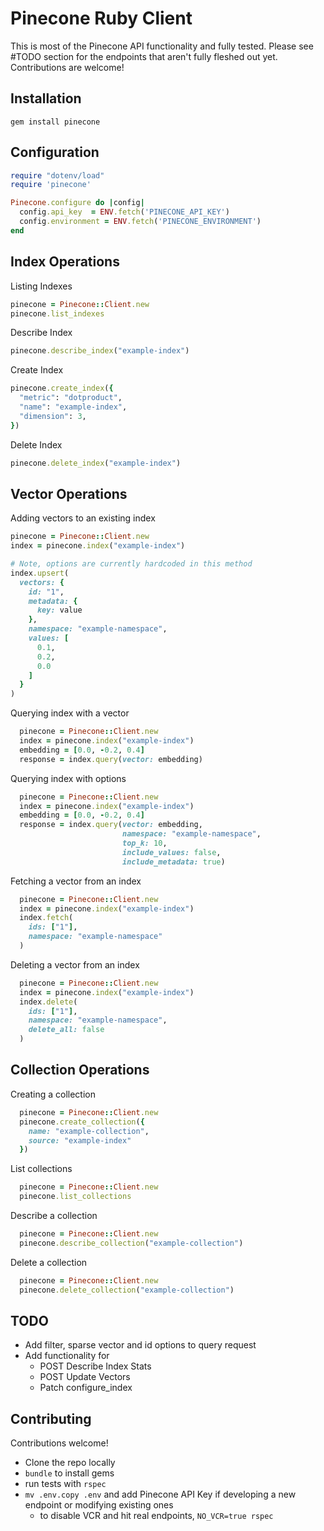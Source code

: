 # Pinecone Ruby Client

This is most of the Pinecone API functionality and fully tested. Please see #TODO section for the endpoints that aren't fully fleshed out yet. Contributions are welcome!

## Installation

`gem install pinecone`

## Configuration

```ruby
require "dotenv/load"
require 'pinecone'

Pinecone.configure do |config|
  config.api_key  = ENV.fetch('PINECONE_API_KEY')
  config.environment = ENV.fetch('PINECONE_ENVIRONMENT')
end
```

## Index Operations

Listing Indexes
```ruby
pinecone = Pinecone::Client.new
pinecone.list_indexes
```

Describe Index
```ruby
pinecone.describe_index("example-index")
```

Create Index
```ruby
pinecone.create_index({
  "metric": "dotproduct",
  "name": "example-index",
  "dimension": 3,
})
```

Delete Index
```ruby
pinecone.delete_index("example-index")
```

## Vector Operations

Adding vectors to an existing index
```ruby
pinecone = Pinecone::Client.new
index = pinecone.index("example-index")

# Note, options are currently hardcoded in this method
index.upsert(
  vectors: {
    id: "1",
    metadata: {
      key: value
    },
    namespace: "example-namespace",
    values: [
      0.1,
      0.2,
      0.0
    ]
  }
)
```

Querying index with a vector
```ruby
  pinecone = Pinecone::Client.new
  index = pinecone.index("example-index")
  embedding = [0.0, -0.2, 0.4]
  response = index.query(vector: embedding)
```

Querying index with options
```ruby
  pinecone = Pinecone::Client.new
  index = pinecone.index("example-index")
  embedding = [0.0, -0.2, 0.4]
  response = index.query(vector: embedding, 
                         namespace: "example-namespace",
                         top_k: 10,
                         include_values: false,
                         include_metadata: true)
```

Fetching a vector from an index
```ruby
  pinecone = Pinecone::Client.new
  index = pinecone.index("example-index")
  index.fetch(
    ids: ["1"], 
    namespace: "example-namespace"
  )
```

Deleting a vector from an index
```ruby
  pinecone = Pinecone::Client.new
  index = pinecone.index("example-index")
  index.delete(
    ids: ["1"], 
    namespace: "example-namespace", 
    delete_all: false
  )
```

## Collection Operations

Creating a collection
```ruby
  pinecone = Pinecone::Client.new
  pinecone.create_collection({
    name: "example-collection", 
    source: "example-index"
  })
```

List collections
```ruby
  pinecone = Pinecone::Client.new
  pinecone.list_collections
```

Describe a collection
```ruby
  pinecone = Pinecone::Client.new
  pinecone.describe_collection("example-collection")
```

Delete a collection
```ruby
  pinecone = Pinecone::Client.new
  pinecone.delete_collection("example-collection")
```

## TODO

- Add filter, sparse vector and id options to query request
- Add functionality for
  - POST Describe Index Stats
  - POST Update Vectors
  - Patch configure_index

## Contributing

Contributions welcome!

- Clone the repo locally
- `bundle` to install gems
- run tests with `rspec`
- `mv .env.copy .env` and add Pinecone API Key if developing a new endpoint or modifying existing ones
  - to disable VCR and hit real endpoints, `NO_VCR=true rspec`
